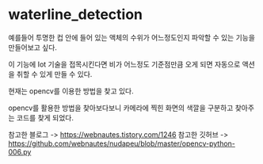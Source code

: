# waterline_detection

예를들어 투명한 컵 안에 들어 있는 액체의 수위가 어느정도인지 파악할 수 있는 기능을 만들어보고 싶다.

이 기능에 Iot 기술을 접목시킨다면 비가 어느정도 기준점만큼 오게 되면 자동으로 액션을 취할 수 있게 만들 수 있다. 

현재는 opencv를 이용한 방법을 찾고 있다.


opencv를 활용한 방법을 찾아보다보니 카메라에 찍힌 화면의 색깔을 구분하고 찾아주는 코드를 찾게 되었다. 

참고한 블로그 -> https://webnautes.tistory.com/1246
참고한 깃허브 -> https://github.com/webnautes/nudapeu/blob/master/opencv-python-006.py
